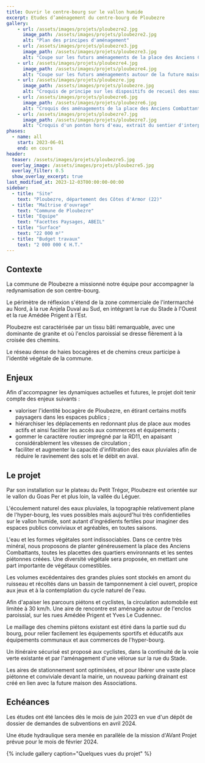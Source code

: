 ```yaml
---
title: Ouvrir le centre-bourg sur le vallon humide
excerpt: Etudes d’aménagement du centre-bourg de Ploubezre
gallery:
    - url: /assets/images/projets/ploubezre2.jpg
      image_path: /assets/images/projets/ploubezre2.jpg
      alt: "Plan des principes d'aménagement"
    - url: /assets/images/projets/ploubezre3.jpg
      image_path: /assets/images/projets/ploubezre3.jpg
      alt: "Coupe sur les futurs aménagements de la place des Anciens Combattants"
    - url: /assets/images/projets/ploubezre4.jpg
      image_path: /assets/images/projets/ploubezre4.jpg
      alt: "Coupe sur les futurs aménagements autour de la future maison des Associations"
    - url: /assets/images/projets/ploubezre.jpg
      image_path: /assets/images/projets/ploubezre.jpg
      alt: "Croquis de principe sur les dispositifs de recueil des eaux pluviales à ciel ouvert"
    - url: /assets/images/projets/ploubezre6.jpg
      image_path: /assets/images/projets/ploubezre6.jpg
      alt: "Croquis des aménagements de la place des Anciens Combattants, avec la terrasse du restaurant KreisKer"
    - url: /assets/images/projets/ploubezre7.jpg
      image_path: /assets/images/projets/ploubezre7.jpg
      alt: "Croquis d'un ponton hors d'eau, extrait du sentier d'interprétation aménagé dans la zone humide du Goas Per"
phases:
  - name: all
    start: 2023-06-01
    end: en cours
header:
  teaser: /assets/images/projets/ploubezre5.jpg
  overlay_image: /assets/images/projets/ploubezre5.jpg
  overlay_filter: 0.5
  show_overlay_excerpt: true
last_modified_at: 2023-12-03T00:00:00-00:00
sidebar:
  - title: "Site"
    text: "Ploubezre, département des Côtes d'Armor (22)"
  - title: "Maîtrise d'ouvrage"
    text: "Commune de Ploubezre"
  - title: "Equipe"
    text: "Facettes Paysages, ABEIL"
  - title: "Surface"
    text: "22 000 m²"
  - title: "Budget travaux"
    text: "2 000 000 € H.T."
---
```

## Contexte 

La commune de Ploubezre a missionné notre équipe pour accompagner la redynamisation de son centre-bourg.

Le périmètre de réflexion s'étend de la zone commerciale de l'intermarché au Nord, à la rue Anjela Duval au Sud, en intégrant la rue du Stade à l'Ouest et la rue Amédée Prigent à l'Est.

Ploubezre est caractérisée par un tissu bâti remarquable, avec une dominante de granite et où l'enclos paroissial se dresse fièrement à la croisée des chemins. 

Le réseau dense de haies bocagères et de chemins creux participe à l'identité végétale de la commune.

## Enjeux

Afin d'accompagner les dynamiques actuelles et futures, le projet doit tenir compte des enjeux suivants :
* valoriser l'identité bocagère de Ploubezre, en étirant certains motifs paysagers dans les espaces publics ;
* hiérarchiser les déplacements en redonnant plus de place aux modes actifs et ainsi faciliter les accès aux commerces et équipements ;
* gommer le caractère routier imprégné par la RD11, en apaisant considérablement les vitesses de circulation ;
* faciliter et augmenter la capacité d'infiltration des eaux pluviales afin de réduire le ravinement des sols et le débit en aval.

## Le projet

Par son installation sur le plateau du Petit Trégor, Ploubezre est orientée sur le vallon du Goas Per et plus loin, la vallée du Léguer. 

L'écoulement naturel des eaux pluviales, la topographie relativement plane de l'hyper-bourg, les vues possibles mais aujourd'hui très confidentielles sur le vallon humide, sont autant d'ingrédients fertiles pour imaginer des espaces publics conviviaux et agréables, en toutes saisons.

L'eau et les formes végétales sont indissociables. Dans ce centre très minéral, nous proposons de planter généreusement la place des Anciens Combattants, toutes les placettes des quartiers environnants et les sentes piétonnes créées. Une diversité végétale sera proposée, en mettant une part importante de végétaux comestibles.

Les volumes excédentaires des grandes pluies sont stockés en amont du ruisseau et récoltés dans un bassin de tamponnement à ciel ouvert, propice aux jeux et à la contemplation du cycle naturel de l'eau. 

Afin d'apaiser les parcours piétons et cyclistes, la circulation automobile est limitée à 30 km/h. Une aire de rencontre est aménagée autour de l'enclos paroissial, sur les rues Amédée Prigent et Yves Le Cudennec. 

Le maillage des chemins piétons existant est étiré dans la partie sud du bourg, pour relier facilement les équipements sportifs et éducatifs aux équipements communaux et aux commerces de l'hyper-bourg.

Un itinéraire sécurisé est proposé aux cyclistes, dans la continuité de la voie verte existante et par l'aménagement d'une vélorue sur la rue du Stade.

Les aires de stationnement sont optimisées, et pour libérer une vaste place piétonne et conviviale devant la mairie, un nouveau parking drainant est créé en lien avec la future maison des Associations. 


## Echéances

Les études ont été lancées dès le mois de juin 2023 en vue d'un dépôt de dossier de demandes de subventions en avril 2024.

Une étude hydraulique sera menée en parallèle de la mission d'AVant Projet prévue pour le mois de février 2024.

{% include gallery caption="Quelques vues du projet" %}
